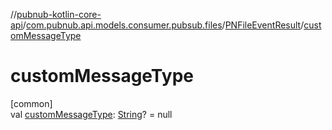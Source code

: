 //[pubnub-kotlin-core-api](../../../index.md)/[com.pubnub.api.models.consumer.pubsub.files](../index.md)/[PNFileEventResult](index.md)/[customMessageType](custom-message-type.md)

# customMessageType

[common]\
val [customMessageType](custom-message-type.md): [String](https://kotlinlang.org/api/latest/jvm/stdlib/kotlin/-string/index.html)? = null
